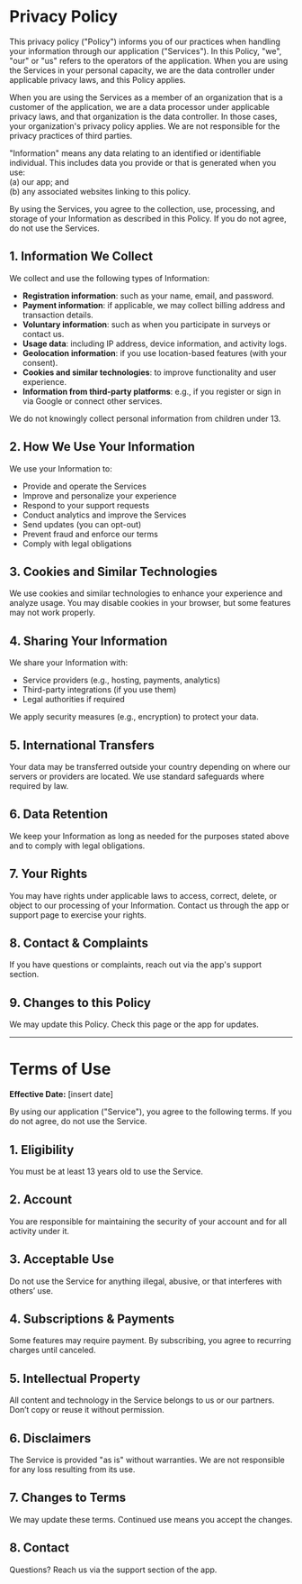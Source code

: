 # Privacy Policy

This privacy policy ("Policy") informs you of our practices when handling your information through our application ("Services"). In this Policy, "we", "our" or "us" refers to the operators of the application. When you are using the Services in your personal capacity, we are the data controller under applicable privacy laws, and this Policy applies.

When you are using the Services as a member of an organization that is a customer of the application, we are a data processor under applicable privacy laws, and that organization is the data controller. In those cases, your organization's privacy policy applies. We are not responsible for the privacy practices of third parties.

"Information" means any data relating to an identified or identifiable individual. This includes data you provide or that is generated when you use:  
(a) our app; and  
(b) any associated websites linking to this policy.

By using the Services, you agree to the collection, use, processing, and storage of your Information as described in this Policy. If you do not agree, do not use the Services.

## 1. Information We Collect

We collect and use the following types of Information:

- **Registration information**: such as your name, email, and password.  
- **Payment information**: if applicable, we may collect billing address and transaction details.  
- **Voluntary information**: such as when you participate in surveys or contact us.  
- **Usage data**: including IP address, device information, and activity logs.  
- **Geolocation information**: if you use location-based features (with your consent).  
- **Cookies and similar technologies**: to improve functionality and user experience.  
- **Information from third-party platforms**: e.g., if you register or sign in via Google or connect other services.

We do not knowingly collect personal information from children under 13.

## 2. How We Use Your Information

We use your Information to:

- Provide and operate the Services  
- Improve and personalize your experience  
- Respond to your support requests  
- Conduct analytics and improve the Services  
- Send updates (you can opt-out)  
- Prevent fraud and enforce our terms  
- Comply with legal obligations

## 3. Cookies and Similar Technologies

We use cookies and similar technologies to enhance your experience and analyze usage. You may disable cookies in your browser, but some features may not work properly.

## 4. Sharing Your Information

We share your Information with:

- Service providers (e.g., hosting, payments, analytics)  
- Third-party integrations (if you use them)  
- Legal authorities if required

We apply security measures (e.g., encryption) to protect your data.

## 5. International Transfers

Your data may be transferred outside your country depending on where our servers or providers are located. We use standard safeguards where required by law.

## 6. Data Retention

We keep your Information as long as needed for the purposes stated above and to comply with legal obligations.

## 7. Your Rights

You may have rights under applicable laws to access, correct, delete, or object to our processing of your Information. Contact us through the app or support page to exercise your rights.

## 8. Contact & Complaints

If you have questions or complaints, reach out via the app's support section.

## 9. Changes to this Policy

We may update this Policy. Check this page or the app for updates.

---

# Terms of Use

**Effective Date:** [insert date]

By using our application ("Service"), you agree to the following terms. If you do not agree, do not use the Service.

## 1. Eligibility

You must be at least 13 years old to use the Service.

## 2. Account

You are responsible for maintaining the security of your account and for all activity under it.

## 3. Acceptable Use

Do not use the Service for anything illegal, abusive, or that interferes with others’ use.

## 4. Subscriptions & Payments

Some features may require payment. By subscribing, you agree to recurring charges until canceled.

## 5. Intellectual Property

All content and technology in the Service belongs to us or our partners. Don’t copy or reuse it without permission.

## 6. Disclaimers

The Service is provided "as is" without warranties. We are not responsible for any loss resulting from its use.

## 7. Changes to Terms

We may update these terms. Continued use means you accept the changes.

## 8. Contact

Questions? Reach us via the support section of the app.
